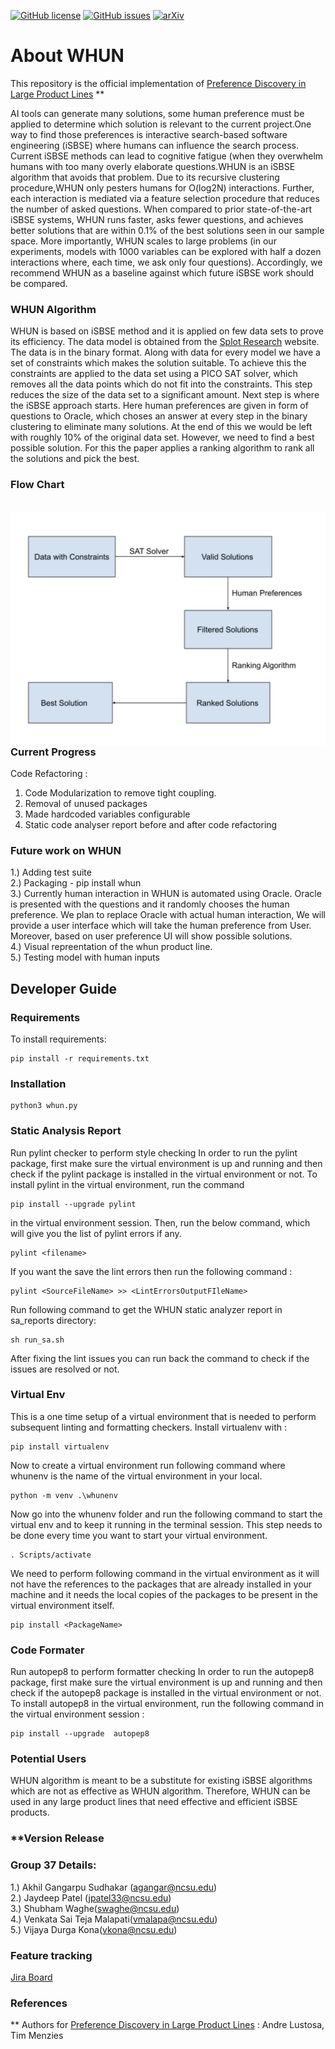 [![GitHub license](https://img.shields.io/github/license/ai-se/whun)](https://github.com/ai-se/whun/blob/main/LICENSE) 
[![GitHub issues](https://img.shields.io/github/issues/ai-se/whun)](https://github.com/ai-se/whun/issues)
[![arXiv](https://img.shields.io/badge/arXiv-2106.03792-orange.svg)](https://arxiv.org/abs/2106.03792)

# **About WHUN**
This repository is the official implementation of [Preference Discovery in Large Product Lines](https://arxiv.org/pdf/2106.03792.pdf "Preference Discovery in Large Product Lines") **

AI tools can generate many solutions, some human preference must be applied to determine which solution is
relevant to the current project.One way to find those preferences is interactive search-based software engineering (iSBSE) where
humans can influence the search process. Current iSBSE methods can lead to cognitive fatigue (when they overwhelm humans with
too many overly elaborate questions.WHUN is an iSBSE algorithm that avoids that problem. Due to its recursive clustering procedure,WHUN only pesters humans for O(log2N) interactions. Further, each interaction is mediated via a feature selection procedure that reduces the number of asked questions. When compared to prior state-of-the-art iSBSE systems, WHUN runs faster, asks fewer questions, and achieves better solutions that are within 0.1% of the best solutions seen in our sample space. More importantly, WHUN scales to large problems (in our experiments, models with 1000 variables can be explored with half a dozen interactions where, each time, we ask only four questions). Accordingly, we recommend WHUN as a baseline against which future iSBSE work should be compared.

### **WHUN Algorithm**

WHUN is based on iSBSE method and it is applied on few data sets to prove its efficiency. The data model is obtained from the [Splot Research](http://www.splot-research.org "Splot Research") website. The data is in the binary format. Along with data for every model we have a set of constraints which makes the solution suitable. To achieve this the constraints are applied to the data set using a PICO SAT solver, which removes all the data points which do not fit into the constraints. This step reduces the size of the data set to a significant amount. Next step is where the iSBSE approach starts. Here human preferences are given in form of questions to Oracle, which choses an answer at every step in the binary clustering to eliminate many solutions. At the end of this we would be left with roughly 10% of the original data set. However, we need to find a best possible solution. For this the paper applies a ranking algorithm to rank all the solutions and pick the best. 

### **Flow Chart**
<br />
<img src="./images/whun_flow_chart.jpeg"
     style="float: left; margin-right: 8px;" />
<br />

### **Current Progress**

Code Refactoring : 

1. Code Modularization to remove tight coupling.
2. Removal of unused packages
3. Made hardcoded variables configurable
4. Static code analyser report before and after code refactoring 

### **Future work on WHUN**

1.) Adding test suite<br />
2.) Packaging - pip install whun<br />
3.) Currently human interaction in WHUN is automated using Oracle. Oracle is presented with the questions and it randomly chooses the human preference. We plan to replace Oracle with actual human interaction, We will provide a user interface which will take the human preference from User. Moreover, based on user preference UI will show possible solutions.<br />
4.) Visual repreentation of the whun product line.<br />
5.) Testing model with human inputs

## **Developer Guide**

### **Requirements**

To install requirements:
```
pip install -r requirements.txt
```

### **Installation**
```
python3 whun.py
```
### **Static Analysis Report**

Run pylint checker to perform style checking
In order to run the pylint package, first make sure the virtual environment is up and running and then check if the pylint package is installed in the virtual environment or not.
To install pylint in the virtual environment, run the command 
```
pip install --upgrade pylint
 ```
in the virtual environment session.
Then, run the below command, which will give you the list of pylint errors if any.
```
pylint <filename>
```
If you want the save the lint errors then run the following command : 
```
pylint <SourceFileName> >> <LintErrorsOutputFIleName>
```

Run following command to get the WHUN static analyzer report in sa_reports directory: 
```
sh run_sa.sh
```
After fixing the lint issues you can run back the command to check if the issues are resolved or not.

### **Virtual Env**
This is a one time setup of a virtual environment that is needed to perform subsequent linting and formatting checkers.
Install virtualenv with : 
```
pip install virtualenv
```
Now to create a virtual environment run following command where whunenv is the name of the virtual environment in your local.
```
python -m venv .\whunenv
```

Now go into the whunenv folder and run the following command to start the virtual env and to keep it running in the terminal session.
This step needs to be done every time you want to start your virtual environment.
```
. Scripts/activate
```
We need to perform following command in the virtual environment as it will not have the references to the packages that are already installed in your machine and it needs the local copies of the packages to be present in the virtual environment itself.
```
pip install <PackageName>
```

### **Code Formater**
Run autopep8 to perform formatter checking
In order to run the autopep8 package, first make sure the virtual environment is up and running and then check if the autopep8 package is installed in the virtual environment or not.
To install autopep8 in the virtual environment, run the following command in the virtual environment session :
```
pip install --upgrade  autopep8
```

### **Potential Users**
WHUN algorithm is meant to be a substitute for existing iSBSE algorithms which are not as effective as WHUN algorithm.
Therefore, WHUN can be used in any large product lines that need effective and efficient iSBSE products.

### **Version Release

### **Group 37 Details:**

1.) Akhil Gangarpu Sudhakar (<agangar@ncsu.edu>)<br />
2.) Jaydeep Patel (<jpatel33@ncsu.edu>)<br />
3.) Shubham Waghe(<swaghe@ncsu.edu>)<br />
4.) Venkata Sai Teja Malapati(<vmalapa@ncsu.edu>)<br />
5.) Vijaya Durga Kona(<vkona@ncsu.edu>)<br />

### **Feature tracking**
[Jira Board](https://se2021-group37.atlassian.net/secure/RapidBoard.jspa?rapidView=1&selectedIssue=SEWE-37 "Jira Board")

### **References**
** Authors for [Preference Discovery in Large Product Lines](https://arxiv.org/pdf/2106.03792.pdf "Preference Discovery in Large Product Lines") : Andre Lustosa, Tim Menzies

